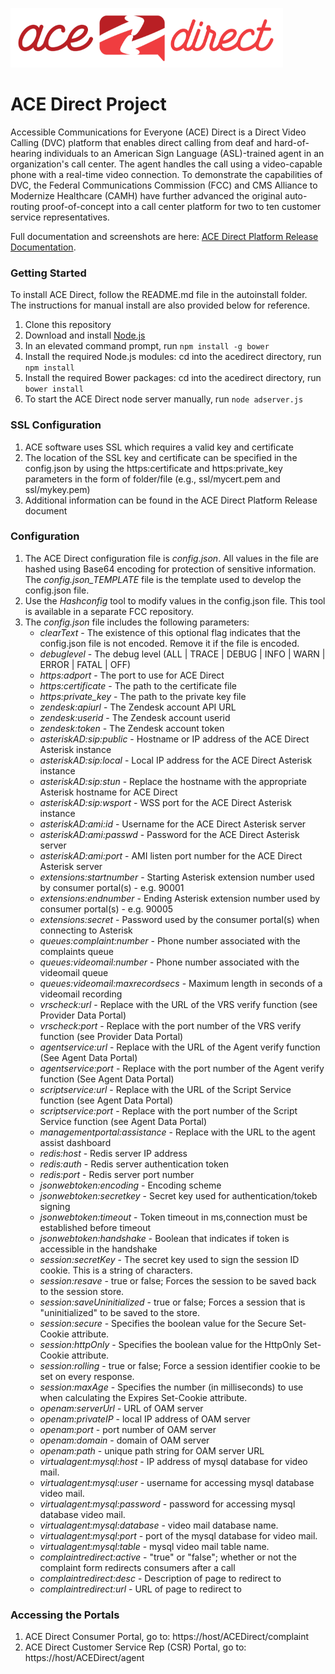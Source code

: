 ![](images/adsmall.png)

# ACE Direct Project  

Accessible Communications for Everyone (ACE) Direct is a Direct Video Calling (DVC) platform that enables direct calling from deaf and hard-of-hearing individuals to an American Sign Language (ASL)-trained agent in an organization's call center. The agent handles the call using a video-capable phone with a real-time video connection. To demonstrate the capabilities of DVC, the Federal Communications Commission (FCC) and CMS Alliance to Modernize Healthcare (CAMH) have further advanced the original auto-routing proof-of-concept into a call center platform for two to ten customer service representatives.

Full documentation and screenshots are here: [ACE Direct Platform Release Documentation](docs/ACE-Direct-Platform-Release-Doc-for-PR-Final-11-04-2016.pdf).

### Getting Started
To install ACE Direct, follow the README.md file in the autoinstall folder. The instructions for manual install are also provided below for reference.
1. Clone this repository
1. Download and install [Node.js](https://nodejs.org/en/)
1. In an elevated command prompt, run `npm install -g bower`
1. Install the required Node.js modules: cd into the acedirect directory, run `npm install`
1. Install the required Bower packages: cd into the acedirect directory, run `bower install`
1. To start the ACE Direct node server manually, run `node adserver.js`

### SSL Configuration
1. ACE software uses SSL which requires a valid key and certificate
1. The location of the SSL key and certificate can be specified in the config.json by using the https:certificate and https:private_key parameters in the form of folder/file (e.g., ssl/mycert.pem and ssl/mykey.pem)
1. Additional information can be found in the ACE Direct Platform Release document

### Configuration
1. The ACE Direct configuration file is _config.json_. All values in the file are hashed using Base64 encoding for protection of sensitive information. The _config.json_TEMPLATE_ file is the template used to develop the config.json file.
1. Use the _Hashconfig_ tool to modify values in the config.json file. This tool is available in a separate FCC repository.
1. The _config.json_ file includes the following parameters:
    * _clearText_ - The existence of this optional flag indicates that the config.json file is not encoded. Remove it if the file is encoded.
    * _debuglevel_ - The debug level (ALL | TRACE | DEBUG | INFO | WARN | ERROR | FATAL | OFF)
    * _https:adport_ - The port to use for ACE Direct
    * _https:certificate_ - The path to the certificate file
    * _https:private_key_ - The path to the private key file
    * _zendesk:apiurl_ - The Zendesk account API URL
    * _zendesk:userid_ - The Zendesk account userid
    * _zendesk:token_ - The Zendesk account token
    * _asteriskAD:sip:public_ - Hostname or IP address of the ACE Direct Asterisk instance
    * _asteriskAD:sip:local_ - Local IP address for the ACE Direct Asterisk instance
    * _asteriskAD:sip:stun_ - Replace the hostname with the appropriate Asterisk hostname for ACE Direct
    * _asteriskAD:sip:wsport_ - WSS port for the ACE Direct Asterisk instance    
    * _asteriskAD:ami:id_ - Username for the ACE Direct Asterisk server
    * _asteriskAD:ami:passwd_ - Password for the ACE Direct Asterisk server
    * _asteriskAD:ami:port_ - AMI listen port number for the ACE Direct Asterisk server
    * _extensions:startnumber_ - Starting Asterisk extension number used by consumer portal(s) - e.g. 90001
    * _extensions:endnumber_ - Ending Asterisk extension number used by consumer portal(s) - e.g. 90005
    * _extensions:secret_ - Password used by the consumer portal(s) when connecting to Asterisk
    * _queues:complaint:number_ - Phone number associated with the complaints queue
    * _queues:videomail:number_ - Phone number associated with the videomail queue
    * _queues:videomail:maxrecordsecs_ - Maximum length in seconds of a videomail recording    
    * _vrscheck:url_ - Replace with the URL of the VRS verify function (see Provider Data Portal)
    * _vrscheck:port_ - Replace with the port number of the VRS verify function (see Provider Data Portal)
    * _agentservice:url_ - Replace with the URL of the Agent verify function (See Agent Data Portal)
    * _agentservice:port_ - Replace with the port number of the Agent verify function (See Agent Data Portal)
    * _scriptservice:url_ - Replace with the URL of the Script Service function (see Agent Data Portal)
    * _scriptservice:port_ - Replace with the port number of the Script Service function (see Agent Data Portal)
    * _managementportal:assistance_ - Replace with the URL to the agent assist dashboard
    * _redis:host_ - Redis server IP address    
    * _redis:auth_ - Redis server authentication token    
    * _redis:port_ - Redis server port number        
    * _jsonwebtoken:encoding_ - Encoding scheme
    * _jsonwebtoken:secretkey_ - Secret key used for authentication/tokeb signing
    * _jsonwebtoken:timeout_ - Token timeout in ms,connection must be established before timeout
    * _jsonwebtoken:handshake_ - Boolean that indicates if token is accessible in the handshake
    * _session:secretKey_ - The secret key used to sign the session ID cookie. This is a string of characters.     
    * _session:resave_ - true or false; Forces the session to be saved back to the session store.
    * _session:saveUninitialized_ - true or false; Forces a session that is "uninitialized" to be saved to the store.      
    * _session:secure_ -  Specifies the boolean value for the Secure Set-Cookie attribute.  
    * _session:httpOnly_ - Specifies the boolean value for the HttpOnly Set-Cookie attribute.     
    * _session:rolling_ - true or false; Force a session identifier cookie to be set on every response.
    * _session:maxAge_ - Specifies the number (in milliseconds) to use when calculating the Expires Set-Cookie attribute.
    * _openam:serverUrl_ - URL of OAM server
    * _openam:privateIP_ - local IP address of OAM server
    * _openam:port_ - port number of OAM server
    * _openam:domain_ - domain of OAM server
    * _openam:path_ - unique path string for OAM server URL    
    * _virtualagent:mysql:host_ - IP address of mysql database for video mail.
    * _virtualagent:mysql:user_ - username for accessing mysql database video mail.
    * _virtualagent:mysql:password_ - password for accessing mysql database video mail.
    * _virtualagent:mysql:database_ - video mail database name.
    * _virtualagent:mysql:port_ - port of the mysql database for video mail.
    * _virtualagent:mysql:table_ - mysql video mail table name.
    * _complaintredirect:active_ - "true" or "false"; whether or not the complaint form redirects consumers after a call
    * _complaintredirect:desc_ - Description of page to redirect to
    * _complaintredirect:url_ - URL of page to redirect to

### Accessing the Portals
1. ACE Direct Consumer Portal, go to: https://host/ACEDirect/complaint
1. ACE Direct Customer Service Rep (CSR) Portal, go to: https://host/ACEDirect/agent
